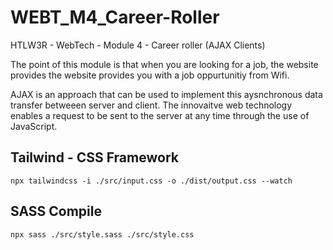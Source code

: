 # WEBT_M4_Career-Roller
HTLW3R - WebTech - Module 4 - Career roller (AJAX Clients)

The point of this module is that when you are looking for a job, 
the website provides the website provides you with a job oppurtunitiy from Wifi.

AJAX is an approach that can be used to implement this aysnchronous data transfer betweeen server and client.
The innovaitve web technology enables a request to be sent to the server at any time through the use of JavaScript.

## Tailwind - CSS Framework
```
npx tailwindcss -i ./src/input.css -o ./dist/output.css --watch
```

## SASS Compile
```
npx sass ./src/style.sass ./src/style.css
```